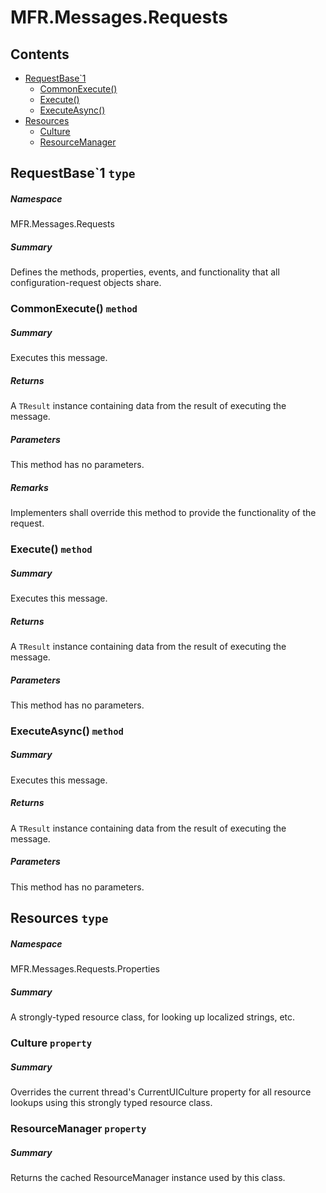 <a name='assembly'></a>
# MFR.Messages.Requests

## Contents

- [RequestBase\`1](#T-MFR-Objects-Messages-Requests-RequestBase`1 'MFR.Messages.Requests.RequestBase`1')
  - [CommonExecute()](#M-MFR-Objects-Messages-Requests-RequestBase`1-CommonExecute 'MFR.Messages.Requests.RequestBase`1.CommonExecute')
  - [Execute()](#M-MFR-Objects-Messages-Requests-RequestBase`1-Execute 'MFR.Messages.Requests.RequestBase`1.Execute')
  - [ExecuteAsync()](#M-MFR-Objects-Messages-Requests-RequestBase`1-ExecuteAsync 'MFR.Messages.Requests.RequestBase`1.ExecuteAsync')
- [Resources](#T-MFR-Objects-Messages-Requests-Properties-Resources 'MFR.Messages.Requests.Properties.Resources')
  - [Culture](#P-MFR-Objects-Messages-Requests-Properties-Resources-Culture 'MFR.Messages.Requests.Properties.Resources.Culture')
  - [ResourceManager](#P-MFR-Objects-Messages-Requests-Properties-Resources-ResourceManager 'MFR.Messages.Requests.Properties.Resources.ResourceManager')

<a name='T-MFR-Objects-Messages-Requests-RequestBase`1'></a>
## RequestBase\`1 `type`

##### Namespace

MFR.Messages.Requests

##### Summary

Defines the methods, properties, events, and functionality that all
configuration-request objects share.

<a name='M-MFR-Objects-Messages-Requests-RequestBase`1-CommonExecute'></a>
### CommonExecute() `method`

##### Summary

Executes this message.

##### Returns

A `TResult` instance containing data from the
result of executing the message.

##### Parameters

This method has no parameters.

##### Remarks

Implementers shall override this method to provide the functionality
of the request.

<a name='M-MFR-Objects-Messages-Requests-RequestBase`1-Execute'></a>
### Execute() `method`

##### Summary

Executes this message.

##### Returns

A `TResult` instance containing data from the
result of executing the message.

##### Parameters

This method has no parameters.

<a name='M-MFR-Objects-Messages-Requests-RequestBase`1-ExecuteAsync'></a>
### ExecuteAsync() `method`

##### Summary

Executes this message.

##### Returns

A `TResult` instance containing data from the
result of executing the message.

##### Parameters

This method has no parameters.

<a name='T-MFR-Objects-Messages-Requests-Properties-Resources'></a>
## Resources `type`

##### Namespace

MFR.Messages.Requests.Properties

##### Summary

A strongly-typed resource class, for looking up localized strings, etc.

<a name='P-MFR-Objects-Messages-Requests-Properties-Resources-Culture'></a>
### Culture `property`

##### Summary

Overrides the current thread's CurrentUICulture property for all
  resource lookups using this strongly typed resource class.

<a name='P-MFR-Objects-Messages-Requests-Properties-Resources-ResourceManager'></a>
### ResourceManager `property`

##### Summary

Returns the cached ResourceManager instance used by this class.
